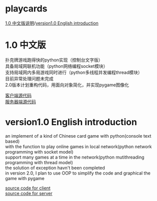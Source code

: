 # playcards

[1.0 中文版说明](#中文版)/[version1.0 English introduction](#english-introduction)

# 1.0 中文版 
扑克牌游戏跑得快的python实现（控制台文字版）<br>
具备局域网联机功能（python网络编程socket模块）<br>
支持局域网内多局游戏同时进行（python多线程并发编程thread模块）<br>
目前异常处理问题未完成<br>
2.0版本计划重构代码，用面向对象简化，并实现pygame图像化<br>

[客户端源代码](client/client.py)<br>
[服务器端源代码](server.py)

# version1.0 English introduction
an implement of a kind of Chinese card game with python(console text based)<br>
with the function to play online games in local network(python network programming with socket model)<br>
support many games at a time in the network(python mutithreading programming with thread model)<br>
the solution of exception havn't been completed<br>
in version 2.0, I plan to use OOP to simplify the code and graphical the game with pygame<br>

[source code for client](client/client.py)<br>
[source code for server](server.py)
